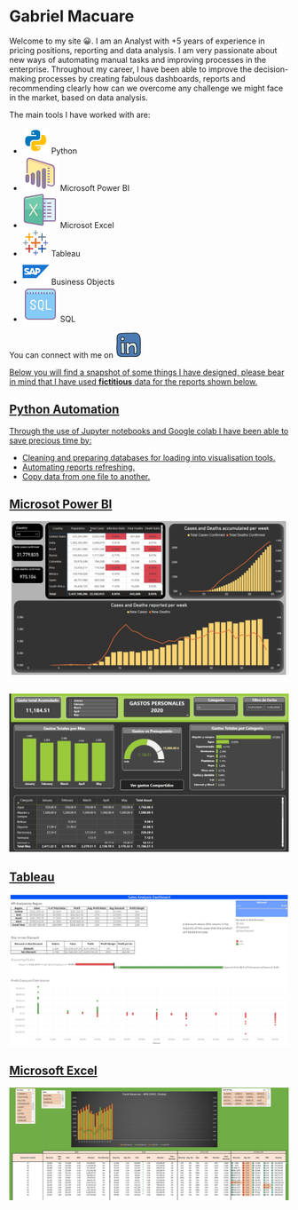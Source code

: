 # **Gabriel Macuare** <br>

Welcome to my site :grinning:. I am an Analyst with +5 years of experience in pricing positions, reporting and data analysis. I am very passionate about new ways of automating manual tasks and improving processes in the enterprise. Throughout my career, I have been able to improve the decision-making processes by creating fabulous dashboards, reports and recommending clearly how can we overcome any challenge we might face in the market, based on data analysis.
  
 The main tools I have worked with are:
 
* ![](./Icons/icons8-python-48.png) Python
* ![](./Icons/icons8-power-bi-64.png) Microsoft Power BI
* ![](./Icons/icons8-microsoft-excel-64.png) Microsot Excel
* ![](./Icons/icons8-tableau-software-48.png) Tableau
* ![](./Icons/icons8-sap-48.png) Business Objects
* ![](./Icons/icons8-sql-64.png) SQL

You can connect with me on <a href="https://www.linkedin.com/in/gabrielmacuare/"> <img alt="Qries" src="./Icons/icons8-linkedin-48.png">
  
Below you will find a snapshot of some things I have designed, please bear in mind that I have used **fictitious** data for the reports shown below.




## Python Automation
Through the use of Jupyter notebooks and Google colab I have been able to save precious time by: 
* Cleaning and preparing databases for loading into visualisation tools.
* Automating reports refreshing.
* Copy data from one file to another.



## Microsot Power BI
![](./Images/COVID%20Power%20BI.jpg) <br><br>

![](./Images/Finance.jpg)



## Tableau 
![](./Images/Discounted_sales_analysis.jpg)

## Microsoft Excel
![](./Images/Excel.jpg)



        

